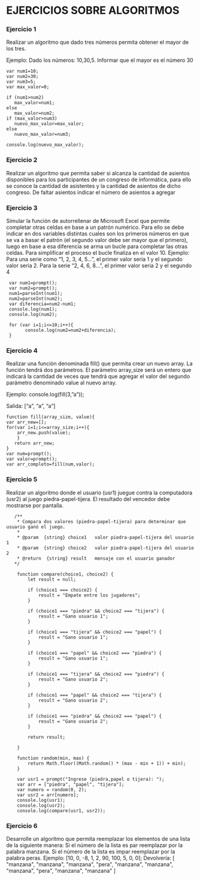 # EJERCICIOS SOBRE ALGORITMOS

### Ejercicio 1

Realizar un algoritmo que dado tres números permita obtener el mayor de los tres.

Ejemplo:
Dado los números: 10,30,5. Informar que el mayor es el número 30

    var num1=10;
    var num2=30;
    var num3=5;
    var max_valor=0;   
    
    if (num1>num2)
       max_valor=num1;
    else
       max_valor=num2;
    if (max_valor>num3)
       nuevo_max_valor=max_valor;
    else
       nuevo_max_valor=num3;
       
    console.log(nuevo_max_valor);
    
### Ejercicio 2

Realizar un algoritmo que permita saber si alcanza la cantidad de asientos disponibles para los 
participantes de un congreso de informática, para ello se conoce la cantidad de asistentes y la 
cantidad de asientos de dicho congreso. De faltar asientos indicar el número de asientos a 
agregar

### Ejercicio 3

Simular la función de autorrellenar de Microsoft Excel que permite completar otras celdas en 
base a un patrón numérico. Para ello se debe indicar en dos variables distintas cuales son los 
primeros números en que se va a basar el patrón (el segundo valor debe ser mayor que el 
primero), luego en base a esa diferencia se arma un bucle para completar las otras celdas. Para 
simplificar el proceso el bucle finaliza en el valor 10.
Ejemplo:
Para una serie como “1, 2, 3, 4, 5…”, el primer valor seria 1 y el segundo valor seria 2. Para la 
serie “2, 4, 6, 8…”, el primer valor seria 2 y el segundo 4

     var num1=prompt();
     var num2=prompt();
     num1=parseInt(num1);
     num2=parseInt(num2);
     var diferencia=num2-num1;
     console.log(num1);
     console.log(num2);
     
     for (var i=1;i<=10;i++){
           console.log(num2=num2+diferencia);
     }
     
### Ejercicio 4

Realizar una función denominada fill() que permita crear un nuevo array. La función tendrá dos 
parámetros. El parámetro array_size será un entero que indicará la cantidad de veces que tendrá
que agregar el valor del segundo parámetro denominado value al nuevo array.

Ejemplo:
console.log(fill(3,”a”)); 

Salida: [“a”, “a”, “a”]

    function fill(array_size, value){
    var arr_new=[];
    for(var i=1;i<=array_size;i++){
        arr_new.push(value);
        }
       return arr_new;
    }
    var num=prompt();
    var valor=prompt();
    var arr_completo=fill(num,valor);
    
 ### Ejercicio 5
 
Realizar un algoritmo donde el usuario (usr1) juegue contra la computadora (usr2) al juego piedra-papel-tijera. El resultado
del vencedor debe mostrarse por pantalla.
    
       /**
        * Compara dos valores (piedra-papel-tijera) para determinar que usuario ganó el juego.
        * 
        * @param  {string} choice1   valor piedra-papel-tijera del usuario 1
        * @param  {string} choice2   valor piedra-papel-tijera del usuario 2
        * @return  {string} result   mensaje con el usuario ganador
       */
      
        function compare(choice1, choice2) {
            let result = null;

            if (choice1 === choice2) {
                result = "Empate entre los jugadores";
            }

            if (choice1 === "piedra" && choice2 === "tijera") {
                result = "Gano usuario 1";
            }

            if (choice1 === "tijera" && choice2 === "papel") {
                result = "Gano usuario 1";
            }

            if (choice1 === "papel" && choice2 === "piedra") {
                result = "Gano usuario 1";
            }

            if (choice1 === "tijera" && choice2 === "piedra") {
                result = "Gano usuario 2";
            }

            if (choice1 === "papel" && choice2 === "tijera") {
                result = "Gano usuario 2";
            }

            if (choice1 === "piedra" && choice2 === "papel") {
                result = "Gano usuario 2";
            }

            return result;

        }

        function random(min, max) {
            return Math.floor((Math.random() * (max - min + 1)) + min);
        }

        var usr1 = prompt("Ingrese (piedra,papel o tijera): ");
        var arr = ["piedra", "papel", "tijera"];
        var numero = random(0, 2);
        var usr2 = arr[numero];
        console.log(usr1);
        console.log(usr2);
        console.log(compare(usr1, usr2));

### Ejercicio 6

Desarrolle un algoritmo que permita reemplazar los elementos de una lista de la siguiente manera:
Si el número de la lista es par reemplazar por la palabra manzana.
Si el número de la lista es impar reemplazar por la palabra peras.
Ejemplo:
[10, 0, -8, 1, 2, 90, 100, 5, 0, 0];
Devolvería:
[ "manzana", "manzana", "manzana", "pera", "manzana", "manzana", "manzana", "pera", "manzana", "manzana" ]

       
